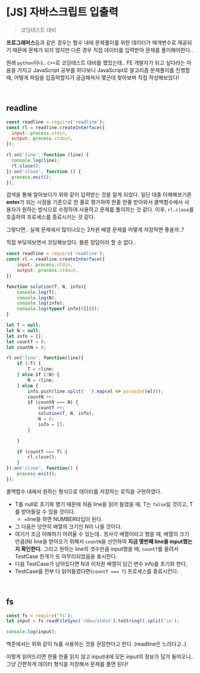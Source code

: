 # [JS] 자바스크립트 입출력

> 코딩테스트 대비

**프로그래머스**등과 같은 경우는 함수 내에 문제풀이를 위한 데이터가 매개변수로 제공되기 때문에 문제가 되지 않지만 다른 경우 직접 데이터를 입력받아 문제를 풀이해야한다..

원래 `python`이나.. `C++`로 코딩테스트 대비를 했었는데.. FE 개발자가 되고 싶다라는 마음을 가지고 JavaScript 공부를 하다보니 JavaScript로 알고리즘 문제풀이를 진행할 때, 어떻게 파일을 입출력할지가 궁금해져서 몇군데 찾아보며 직접 작성해보았다!

<br>

## readline

```javascript
const readline = require('readline');
const rl = readline.createInterface({
  input: process.stdin,
  output: process.stdout,
});

rl.on('line', function (line) {
  console.log(line);
  rl.close();
}).on('close', function () {
  process.exit();
});
```

검색을 통해 알아보다가 위와 같이 입력받는 것을 알게 되었다. 일단 대충 이해해보기론 **enter**가 되는 시점을 기준으로 한 줄로 평가하여 한줄 한줄 받아와서 콜백함수에서 사용자가 원하는 방식으로 수정하여 사용하고 문제를 풀이하는 것 같다. 이후, `rl.close`를 호출하여 프로세스를 종료시키는 것 같다.

그렇다면.. 실제 문제에서 많이나오는 2차원 배열 문제를 어떻게 저장하면 좋을까..?

직접 부딪혀보면서 코딩해보았다. 물론 정답이라 할 순 없다..

```javascript
const readline = require('readline');
const rl = readline.createInterface({
    input: process.stdin,
    output: process.stdout,
})

function solution(T, N, info){
    console.log(T);
    console.log(N);
    console.log(info);
    console.log(typeof info[0][0]);
}

let T = null;
let N = null;
let info = [];
let countT = 0;
let countN = 0;

rl.on('line', function(line){
    if (!T) {
        T = +line;
    } else if (!N) {
        N = +line;
    } else {
        info.push(line.split(' ').map(el => parseInt(el)));
        countN ++;
        if (countN === N) {
            countT ++;
            solution(T, N, info);
            N = 0;
            info = [];
        }

    }

    if (countT === T) {
        rl.close();
    }
}).on('close', function() {
    process.exit();
});
```

콜백함수 내에서 원하는 형식으로 데이터를 저장하는 로직을 구현하였다. 

- T를 null로 초기화 했기 때문에 처음 line을 읽어 들였을 때, T는 `false`일 것이고, T를 받아들일 수 있을 것이다.
  - +line을 하면 NUMBER타입이 된다.
- 그 다음은 당연히 배열의 크기인 N이 나올 것이다.
- 여기가 조금 이해하기 어려울 수 있는데.. 정사각 배열이라고 했을 때, 배열의 크기만큼(N) line을 받아오기 위해서 `countN`을 선언하여 **지금 몇번째 line을 input했는지 확인한다.** 그리고 원하는 line의 갯수만큼 input했을 때, `countT`를 올려서 TestCase 한개가 또 마무리되었음을 표시한다.
- 다음 TestCase가 남아있다면 N과 이차원 배열이 담긴 변수 info를 초기화 한다.
- TestCase를 전부 다 읽어들였다면(`countT === T`) 프로세스를 종료시킨다.

<br>

## fs

```javascript
const fs = require('fs');
let input = fs.readFileSync('/dev/stdin').toString().split('\n');

console.log(input);
```

백준에서는 위와 같이 fs를 사용하는 것을 권장한다고 한다. (readline은 느리다고..)

이렇게 읽어드리면 한줄 한줄 읽지 않고 input내에 모든 input의 정보가 담겨 들어오니.. 그냥 간편하게 데이터 형식을 저장해서 문제를 풀면 된다!